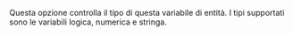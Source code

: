 Questa opzione controlla il tipo di questa variabile di entità. I tipi supportati sono le variabili logica, numerica e stringa.